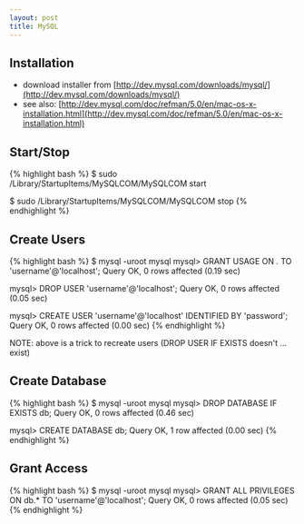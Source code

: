 ```yaml
---
layout: post
title: MySQL
---
```

## Installation

* download installer from [http://dev.mysql.com/downloads/mysql/](http://dev.mysql.com/downloads/mysql/)
* see also: [http://dev.mysql.com/doc/refman/5.0/en/mac-os-x-installation.html](http://dev.mysql.com/doc/refman/5.0/en/mac-os-x-installation.html)

## Start/Stop

{% highlight bash %}
$ sudo /Library/StartupItems/MySQLCOM/MySQLCOM start

$ sudo /Library/StartupItems/MySQLCOM/MySQLCOM stop
{% endhighlight %}

## Create Users

{% highlight bash %}
$ mysql -uroot mysql
mysql> GRANT USAGE ON *.* TO 'username'@'localhost'; 
Query OK, 0 rows affected (0.19 sec)

mysql> DROP USER 'username'@'localhost';
Query OK, 0 rows affected (0.05 sec)

mysql> CREATE USER 'username'@'localhost' IDENTIFIED BY 'password';
Query OK, 0 rows affected (0.00 sec)
{% endhighlight %}

NOTE: above is a trick to recreate users (DROP USER IF EXISTS doesn't ... exist)

## Create Database

{% highlight bash %}
$ mysql -uroot mysql
mysql> DROP DATABASE IF EXISTS db;
Query OK, 0 rows affected (0.46 sec)

mysql> CREATE DATABASE db;
Query OK, 1 row affected (0.00 sec)
{% endhighlight %}

## Grant Access

{% highlight bash %}
$ mysql -uroot mysql
mysql> GRANT ALL PRIVILEGES ON db.* TO 'username'@'localhost';
Query OK, 0 rows affected (0.05 sec)
{% endhighlight %}
